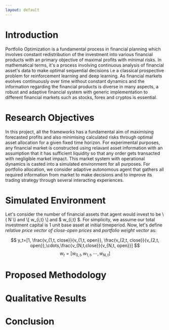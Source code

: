 ```yaml
---
layout: default
---
```


<!-- 
Text can be **bold**, _italic_, or ~~strikethrough~~.

[Link to another page](./another-page.html).

There should be whitespace between paragraphs.

There should be whitespace between paragraphs. We recommend including a README, or a file with information about your project.

# Header 1

This is a normal paragraph following a header. GitHub is a code hosting platform for version control and collaboration. It lets you and others work together on projects from anywhere.

## Header 2

> This is a blockquote following a header.
>
> When something is important enough, you do it even if the odds are not in your favor.

### Header 3

```js
// Javascript code with syntax highlighting.
var fun = function lang(l) {
  dateformat.i18n = require('./lang/' + l)
  return true;
}
```

```ruby
# Ruby code with syntax highlighting
GitHubPages::Dependencies.gems.each do |gem, version|
  s.add_dependency(gem, "= #{version}")
end
```

#### Header 4

*   This is an unordered list following a header.
*   This is an unordered list following a header.
*   This is an unordered list following a header.

##### Header 5

1.  This is an ordered list following a header.
2.  This is an ordered list following a header.
3.  This is an ordered list following a header.

###### Header 6

| head1        | head two          | three |
|:-------------|:------------------|:------|
| ok           | good swedish fish | nice  |
| out of stock | good and plenty   | nice  |
| ok           | good `oreos`      | hmm   |
| ok           | good `zoute` drop | yumm  |

### There's a horizontal rule below this.

* * *

### Here is an unordered list:

*   Item foo
*   Item bar
*   Item baz
*   Item zip

### And an ordered list:

1.  Item one
1.  Item two
1.  Item three
1.  Item four

### And a nested list:

- level 1 item
  - level 2 item
  - level 2 item
    - level 3 item
    - level 3 item
- level 1 item
  - level 2 item
  - level 2 item
  - level 2 item
- level 1 item
  - level 2 item
  - level 2 item
- level 1 item

### Small image

![Octocat](https://github.githubassets.com/images/icons/emoji/octocat.PNG)

### Large image

![Branching](https://guides.github.com/activities/hello-world/branching.PNG)


### Definition lists can be used with HTML syntax.

<dl>
<dt>Name</dt>
<dd>Godzilla</dd>
<dt>Born</dt>
<dd>1952</dd>
<dt>Birthplace</dt>
<dd>Japan</dd>
<dt>Color</dt>
<dd>Green</dd>
</dl>

```
Long, single-line code blocks should not wrap. They should horizontally scroll if they are too long. This line should be long enough to demonstrate this.
```

```
The final element.
```
 -->
 
 
# Introduction

Portfolio Optimization is a fundamental process in financial planning which involves constant redistribution of the investment into various financial products with an primary objective of maximal profits with minimal risks. In mathematical terms, it's a process involving continuous analysis of financial asset's data to make optimal sequential decisions i.e a classical prospective problem for reinforcement learning and deep learning. As financial markets evolves continuously over time without constant dynamics and the information regarding the financial products is diverse in many aspects, a robust and adaptive financial system with generic implementation to different financial markets such as stocks, forex and cryptos is essential.

# Research Objectives

In this project, all the frameworks has a fundamental aim of maximising forecasted profits and also minimising calculated risks through optimal asset allocation for a given fixed time horizon. For experimental purposes, any financial market is constructed using relavant asset information with an assumption that it has sufficient liquidity so that any order gets transacted with negligible market impact. This market system with operational dynamics is casted into a simulated environment for all purposes. For portfolio allocation, we consider adaptive autonomous agent that gathers all required information from market to make decisions and to improve its trading strategy through several interacting experiences.
 
# Simulated Environment

Let's consider the number of financial assets that agent would invest to be \\( N \\) and \\[ w_{i,t} \\] and $ w_{i,t} $. For simplicity, we assume our total investment capital is 1 unit base asset at initial timeperiod. Now, let's define _relative price vector of close-open prices_ and _portfolio weight vector_ as:
  
  $$ y_t=[1, \frac{v_{1,t, close}}{v_{1,t, open}}, \frac{v_{2,t, close}}{v_{2,t, open}},\cdots,\frac{v_{N,t,close}}{v_{N,t, open}}] $$
  $$ w_t=[w_{0,t}, w_{1, t}, \cdots, w_{N, t}] $$

<!-- where \\( \frac{v_{i, t, close}}{v_{i, t, open}} \\) is _relative price_ and \\( w_{i,t} \\) is the _fraction of capital_ of asset \\(i\\) at timeperiod \\(t\\).  -->

# Proposed Methodology

# Qualitative Results

# Conclusion 
